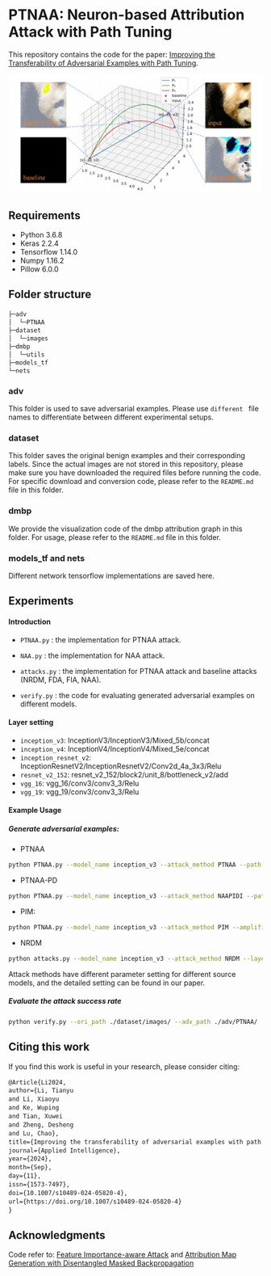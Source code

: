# PTNAA: Neuron-based Attribution Attack with Path Tuning

This repository contains the code for the paper: [Improving the Transferability of Adversarial Examples with Path Tuning](https://link.springer.com/article/10.1007/s10489-024-05820-4). 

![path](assets/path.png)

## Requirements

- Python 3.6.8
- Keras 2.2.4
- Tensorflow 1.14.0
- Numpy 1.16.2
- Pillow 6.0.0

## Folder structure

```text
├─adv
│  └─PTNAA
├─dataset
│  └─images
├─dmbp
│  └─utils
├─models_tf
└─nets
```

### adv

This folder is used to save adversarial examples. Please use `different ` file names to differentiate between different experimental setups.

### dataset

This folder saves the original benign examples and their corresponding labels. Since the actual images are not stored in this repository, please make sure you have downloaded the required files before running the code. For specific download and conversion code, please refer to the `README.md ` file in this folder.

### dmbp

We provide the visualization code of the dmbp attribution graph in this folder. For usage, please refer to the `README.md` file in this folder.

### models_tf and nets

Different network tensorflow implementations are saved here.

## Experiments

#### Introduction

- `PTNAA.py` : the implementation for PTNAA attack.


- `NAA.py` : the implementation for NAA attack.

- `attacks.py` : the implementation for PTNAA attack and baseline attacks (NRDM, FDA, FIA, NAA).

- `verify.py` : the code for evaluating generated adversarial examples on different models.

#### Layer setting

- `inception_v3`: InceptionV3/InceptionV3/Mixed_5b/concat
- `inception_v4`: InceptionV4/InceptionV4/Mixed_5e/concat
- `inception_resnet_v2`: InceptionResnetV2/InceptionResnetV2/Conv2d_4a_3x3/Relu
- `resnet_v2_152`: resnet_v2_152/block2/unit_8/bottleneck_v2/add
- `vgg_16`: vgg_16/conv3/conv3_3/Relu
- `vgg_19`: vgg_19/conv3/conv3_3/Relu

#### Example Usage

##### Generate adversarial examples:

- PTNAA

```bash
python PTNAA.py --model_name inception_v3 --attack_method PTNAA --path bezier_2nd --layer_name InceptionV3/InceptionV3/Mixed_5b/concat --path B_spline --ens 30 --output_dir ./adv/PTNAA/
```

- PTNAA-PD

```bash
python PTNAA.py --model_name inception_v3 --attack_method NAAPIDI --path bezier_2nd --layer_name InceptionV3/InceptionV3/Mixed_5b/concat --path B_spline --ens 30 --amplification_factor 2.5 --gamma 0.5 --Pkern_size 3 --prob 0.7 --output_dir ./adv/PTNAAPIDI/
```

- PIM:

```bash
python PTNAA.py --model_name inception_v3 --attack_method PIM --amplification_factor 2.5 --gamma 0.5 --Pkern_size 3 --output_dir ./adv/PIM/
```

- NRDM

```bash
python attacks.py --model_name inception_v3 --attack_method NRDM --layer_name InceptionV3/InceptionV3/Mixed_5b/concat --output_dir ./adv/NRDM/
```

Attack methods have different parameter setting for different source models, and the detailed setting can be found in our paper.

##### Evaluate the attack success rate

```bash
python verify.py --ori_path ./dataset/images/ --adv_path ./adv/PTNAA/ 
```

## Citing this work

If you find this work is useful in your research, please consider citing:

```tex
@Article{Li2024,
author={Li, Tianyu
and Li, Xiaoyu
and Ke, Wuping
and Tian, Xuwei
and Zheng, Desheng
and Lu, Chao},
title={Improving the transferability of adversarial examples with path tuning},
journal={Applied Intelligence},
year={2024},
month={Sep},
day={11},
issn={1573-7497},
doi={10.1007/s10489-024-05820-4},
url={https://doi.org/10.1007/s10489-024-05820-4}
}
```

## Acknowledgments

Code refer to: [Feature Importance-aware Attack](https://github.com/hcguoO0/FIA) and [Attribution Map Generation with Disentangled Masked Backpropagation](https://gitlab.com/adriaruizo/dmbp_iccv21)